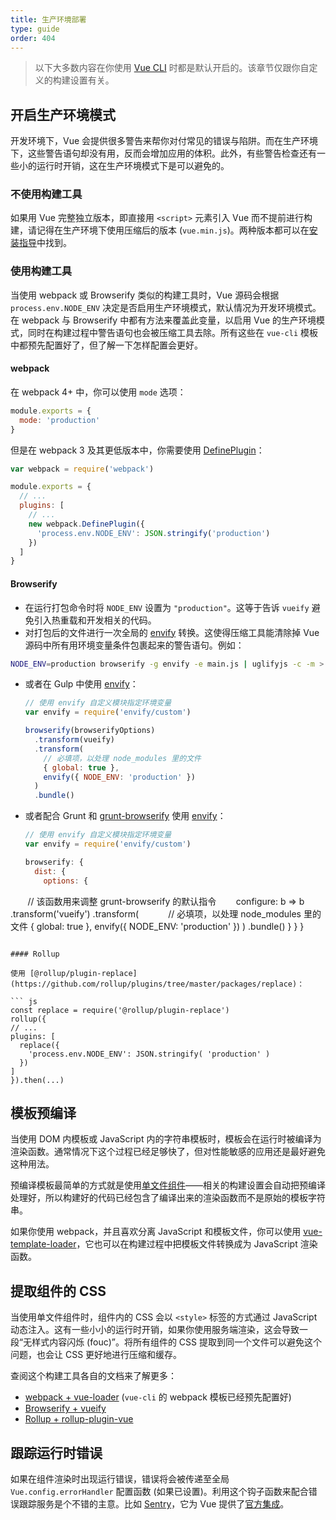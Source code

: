 ```yaml
---
title: 生产环境部署
type: guide
order: 404
---
```


> 以下大多数内容在你使用 [Vue CLI](https://cli.vuejs.org/zh/) 时都是默认开启的。该章节仅跟你自定义的构建设置有关。

## 开启生产环境模式

开发环境下，Vue 会提供很多警告来帮你对付常见的错误与陷阱。而在生产环境下，这些警告语句却没有用，反而会增加应用的体积。此外，有些警告检查还有一些小的运行时开销，这在生产环境模式下是可以避免的。

### 不使用构建工具

如果用 Vue 完整独立版本，即直接用 `<script>` 元素引入 Vue 而不提前进行构建，请记得在生产环境下使用压缩后的版本 (`vue.min.js`)。两种版本都可以在[安装指导](installation.html#直接用-lt-script-gt-引入)中找到。

### 使用构建工具

当使用 webpack 或 Browserify 类似的构建工具时，Vue 源码会根据 `process.env.NODE_ENV` 决定是否启用生产环境模式，默认情况为开发环境模式。在 webpack 与 Browserify 中都有方法来覆盖此变量，以启用 Vue 的生产环境模式，同时在构建过程中警告语句也会被压缩工具去除。所有这些在 `vue-cli` 模板中都预先配置好了，但了解一下怎样配置会更好。

#### webpack

在 webpack 4+ 中，你可以使用 `mode` 选项：

``` js
module.exports = {
  mode: 'production'
}
```

但是在 webpack 3 及其更低版本中，你需要使用 [DefinePlugin](https://webpack.js.org/plugins/define-plugin/)：

``` js
var webpack = require('webpack')

module.exports = {
  // ...
  plugins: [
    // ...
    new webpack.DefinePlugin({
      'process.env.NODE_ENV': JSON.stringify('production')
    })
  ]
}
```

#### Browserify

- 在运行打包命令时将 `NODE_ENV` 设置为 `"production"`。这等于告诉 `vueify` 避免引入热重载和开发相关的代码。
- 对打包后的文件进行一次全局的 [envify](https://github.com/hughsk/envify) 转换。这使得压缩工具能清除掉 Vue 源码中所有用环境变量条件包裹起来的警告语句。例如：

``` bash
NODE_ENV=production browserify -g envify -e main.js | uglifyjs -c -m > build.js
```

- 或者在 Gulp 中使用 [envify](https://github.com/hughsk/envify)：

  ``` js
  // 使用 envify 自定义模块指定环境变量
  var envify = require('envify/custom')

  browserify(browserifyOptions)
    .transform(vueify)
    .transform(
      // 必填项，以处理 node_modules 里的文件
      { global: true },
      envify({ NODE_ENV: 'production' })
    )
    .bundle()
  ```

- 或者配合 Grunt 和 [grunt-browserify](https://github.com/jmreidy/grunt-browserify) 使用 [envify](https://github.com/hughsk/envify)：

  ``` js
  // 使用 envify 自定义模块指定环境变量
  var envify = require('envify/custom')
  
  browserify: {
    dist: {
      options: {
        // 该函数用来调整 grunt-browserify 的默认指令
        configure: b => b
          .transform('vueify')
          .transform(
            // 必填项，以处理 node_modules 里的文件
            { global: true },
            envify({ NODE_ENV: 'production' })
          )
          .bundle()
      }
    }
  }
  ```

#### Rollup

使用 [@rollup/plugin-replace](https://github.com/rollup/plugins/tree/master/packages/replace)：

``` js
const replace = require('@rollup/plugin-replace')
rollup({
  // ...
  plugins: [
    replace({
      'process.env.NODE_ENV': JSON.stringify( 'production' )
    })
  ]
}).then(...)
```

## 模板预编译

当使用 DOM 内模板或 JavaScript 内的字符串模板时，模板会在运行时被编译为渲染函数。通常情况下这个过程已经足够快了，但对性能敏感的应用还是最好避免这种用法。

预编译模板最简单的方式就是使用[单文件组件](./single-file-components.html)——相关的构建设置会自动把预编译处理好，所以构建好的代码已经包含了编译出来的渲染函数而不是原始的模板字符串。

如果你使用 webpack，并且喜欢分离 JavaScript 和模板文件，你可以使用 [vue-template-loader](https://github.com/ktsn/vue-template-loader)，它也可以在构建过程中把模板文件转换成为 JavaScript 渲染函数。

## 提取组件的 CSS

当使用单文件组件时，组件内的 CSS 会以 `<style>` 标签的方式通过 JavaScript 动态注入。这有一些小小的运行时开销，如果你使用服务端渲染，这会导致一段“无样式内容闪烁 (fouc)”。将所有组件的 CSS 提取到同一个文件可以避免这个问题，也会让 CSS 更好地进行压缩和缓存。

查阅这个构建工具各自的文档来了解更多：

- [webpack + vue-loader](https://vue-loader.vuejs.org/zh-cn/configurations/extract-css.html) (`vue-cli` 的 webpack 模板已经预先配置好)
- [Browserify + vueify](https://github.com/vuejs/vueify#css-extraction)
- [Rollup + rollup-plugin-vue](https://vuejs.github.io/rollup-plugin-vue/#/en/2.3/?id=custom-handler)

## 跟踪运行时错误

如果在组件渲染时出现运行错误，错误将会被传递至全局 `Vue.config.errorHandler` 配置函数 (如果已设置)。利用这个钩子函数来配合错误跟踪服务是个不错的主意。比如 [Sentry](https://sentry.io)，它为 Vue 提供了[官方集成](https://sentry.io/for/vue/)。
